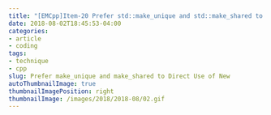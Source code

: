 ```yaml
---
title: "[EMCpp]Item-20 Prefer std::make_unique and std::make_shared to Direct Use of New"
date: 2018-08-02T18:45:53-04:00
categories:
- article
- coding
tags:
- technique
- cpp
slug: Prefer make_unique and make_shared to Direct Use of New
autoThumbnailImage: true
thumbnailImagePosition: right
thumbnailImage: /images/2018/2018-08/02.gif
---
```



<!--more-->